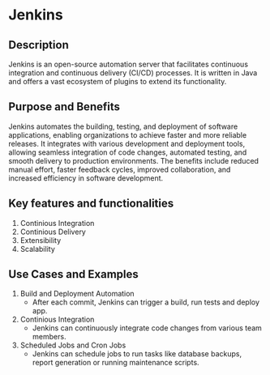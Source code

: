 # Jenkins

## Description
Jenkins is an open-source automation server that facilitates continuous integration and continuous delivery (CI/CD) processes. It is written in Java and offers a vast ecosystem of plugins to extend its functionality.

## Purpose and Benefits
Jenkins automates the building, testing, and deployment of software applications, enabling organizations to achieve faster and more reliable releases. It integrates with various development and deployment tools, allowing seamless integration of code changes, automated testing, and smooth delivery to production environments. The benefits include reduced manual effort, faster feedback cycles, improved collaboration, and increased efficiency in software development.

## Key features and functionalities

1. Continious Integration
2. Continious Delivery
3. Extensibility
4. Scalability

## Use Cases and Examples

1. Build and Deployment Automation
    - After each commit, Jenkins can trigger a build, run tests and deploy app.
2. Continious Integration
    - Jenkins can continuously integrate code changes from various team members.
3. Scheduled Jobs and Cron Jobs
    - Jenkins can schedule jobs to run tasks like database backups, report generation or running maintenance scripts.
